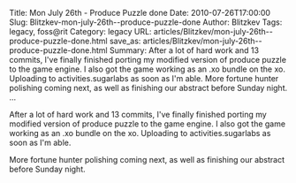 Title: Mon July 26th - Produce Puzzle done
Date: 2010-07-26T17:00:00
Slug: Blitzkev-mon-july-26th--produce-puzzle-done
Author: Blitzkev
Tags: legacy, foss@rit
Category: legacy
URL: articles/Blitzkev/mon-july-26th--produce-puzzle-done.html
save_as: articles/Blitzkev/mon-july-26th--produce-puzzle-done.html
Summary: After a lot of hard work and 13 commits, I've finally finished porting my modified version of produce puzzle to the game engine. I also got the game working as an .xo bundle on the xo. Uploading to activities.sugarlabs as soon as I'm able.  More fortune hunter polishing coming next, as well as finishing our abstract before Sunday night.   ... 

After a lot of hard work and 13 commits, I've finally finished porting my
modified version of produce puzzle to the game engine. I also got the game
working as an .xo bundle on the xo. Uploading to activities.sugarlabs as soon
as I'm able.

More fortune hunter polishing coming next, as well as finishing our abstract
before Sunday night.

